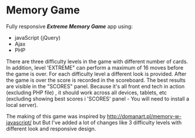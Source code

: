 <h1>Memory Game</h1>

Fully responsive <i><b>Extreme Memory Game</b></i> app using:
- javaScript (jQuery)
- Ajax
- PHP

There are three difficulty levels in the game with different number of cards. In addition, 
level 'EXTREME" can perform a maximum of 16 moves before the game is over. For each difficulty level a different look is provided. 
After the game is over the score is recorded in the scoreboard. The best results are visible in the "SCORES" panel.
Because it's all front end tech in action (excluding PHP file) , it should work across all devices, tablets, etc (excluding showing best scores i 'SCORES' panel - You will need to install a local server).

The making of this game was inspired by http://domanart.pl/memory-w-javascript/ but But I've added a lot of changes like 
3 difficulty levels with different look and responsive design.
